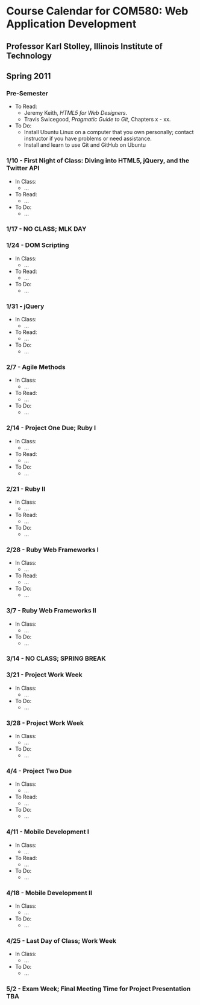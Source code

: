 # Course Calendar for COM580: Web Application Development

## Professor Karl Stolley, Illinois Institute of Technology
## Spring 2011

### Pre-Semester
* To Read:
    * Jeremy Keith, _HTML5 for Web Designers_.
    * Travis Swicegood, _Pragmatic Guide to Git_, Chapters x - xx.
* To Do:
    * Install Ubuntu Linux on a computer that you own personally;
      contact instructor if you have problems or need assistance.
    * Install and learn to use Git and GitHub on Ubuntu

### 1/10 - First Night of Class: Diving into HTML5, jQuery, and the Twitter API
* In Class:
    * ...
* To Read:
    * ...
* To Do:
    * ...

### 1/17 - NO CLASS; MLK DAY

### 1/24 - DOM Scripting
* In Class:
    * ...
* To Read:
    * ...
* To Do:
    * ...

### 1/31 - jQuery
* In Class:
    * ...
* To Read:
    * ...
* To Do:
    * ...

### 2/7 - Agile Methods
* In Class:
    * ...
* To Read:
    * ...
* To Do:
    * ...

### 2/14 - Project One Due; Ruby I
* In Class:
    * ...
* To Read:
    * ...
* To Do:
    * ...

### 2/21 - Ruby II
* In Class:
    * ...
* To Read:
    * ...
* To Do:
    * ...

### 2/28 - Ruby Web Frameworks I
* In Class:
    * ...
* To Read:
    * ...
* To Do:
    * ...

### 3/7 - Ruby Web Frameworks II
* In Class:
    * ...
* To Do:
    * ...

### 3/14 - NO CLASS; SPRING BREAK

### 3/21 - Project Work Week
* In Class:
    * ...
* To Do:
    * ...

### 3/28 - Project Work Week
* In Class:
    * ...
* To Do:
    * ...

### 4/4 - Project Two Due
* In Class:
    * ...
* To Read:
    * ...
* To Do:
    * ...

### 4/11 - Mobile Development I
* In Class:
    * ...
* To Read:
    * ...
* To Do:
    * ...

### 4/18 - Mobile Development II
* In Class:
    * ...
* To Do:
    * ...

### 4/25 - Last Day of Class; Work Week
* In Class:
    * ...
* To Do:
    * ...

### 5/2 - Exam Week; Final Meeting Time for Project Presentation TBA
